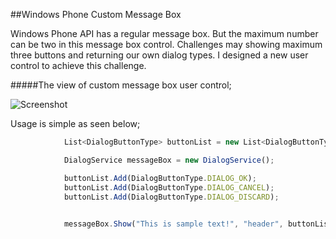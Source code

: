 ##Windows Phone Custom Message Box

Windows Phone API has a regular message box. But the maximum number can be two in this message box control. Challenges may showing maximum three buttons and returning our own dialog types. I designed a new user control to achieve this challenge. 

#####The view of custom message box user control;

![Screenshot](https://github.com/tanerutku/Windows-Phone-Custom-Message-Box/raw/master/custommsgbox.png)

Usage is simple as seen below;
```javascript
            List<DialogButtonType> buttonList = new List<DialogButtonType>();

            DialogService messageBox = new DialogService(); 

            buttonList.Add(DialogButtonType.DIALOG_OK);
            buttonList.Add(DialogButtonType.DIALOG_CANCEL);
            buttonList.Add(DialogButtonType.DIALOG_DISCARD);
            

            messageBox.Show("This is sample text!", "header", buttonList);

